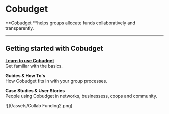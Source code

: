 # Cobudget

**Cobudget **helps groups allocate funds collaboratively and transparently.

---

## Getting started with Cobudget

[**Learn to use Cobudget**](https://greaterthan.gitbooks.io/greaterthan-s-guide-to-collaborative-finance/content/learn-how-to-use-cobudget.html)  
Get familiar with the basics.

**Guides & How To's**  
How Cobudget fits in with your group processes.

**Case Studies & User Stories**  
People using Cobudget in networks, businessess, coops and community.

![](/assets/Collab Funding2.png)

